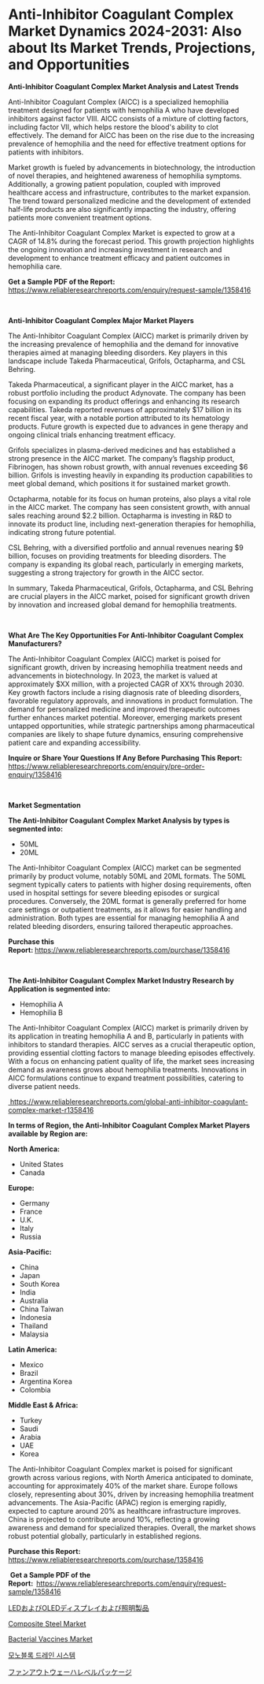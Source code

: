 <p><h1>Anti-Inhibitor Coagulant Complex Market Dynamics 2024-2031: Also about Its Market Trends, Projections, and Opportunities</h1></p><p><strong>Anti-Inhibitor Coagulant Complex Market Analysis and Latest Trends</strong></p>
<p><p>Anti-Inhibitor Coagulant Complex (AICC) is a specialized hemophilia treatment designed for patients with hemophilia A who have developed inhibitors against factor VIII. AICC consists of a mixture of clotting factors, including factor VII, which helps restore the blood's ability to clot effectively. The demand for AICC has been on the rise due to the increasing prevalence of hemophilia and the need for effective treatment options for patients with inhibitors. </p><p>Market growth is fueled by advancements in biotechnology, the introduction of novel therapies, and heightened awareness of hemophilia symptoms. Additionally, a growing patient population, coupled with improved healthcare access and infrastructure, contributes to the market expansion. The trend toward personalized medicine and the development of extended half-life products are also significantly impacting the industry, offering patients more convenient treatment options.</p><p>The Anti-Inhibitor Coagulant Complex Market is expected to grow at a CAGR of 14.8% during the forecast period. This growth projection highlights the ongoing innovation and increasing investment in research and development to enhance treatment efficacy and patient outcomes in hemophilia care.</p></p>
<p><strong>Get a Sample PDF of the Report:&nbsp;</strong> <a href="https://www.reliableresearchreports.com/enquiry/request-sample/1358416">https://www.reliableresearchreports.com/enquiry/request-sample/1358416</a></p>
<p>&nbsp;</p>
<p><strong>Anti-Inhibitor Coagulant Complex Major Market Players</strong></p>
<p><p>The Anti-Inhibitor Coagulant Complex (AICC) market is primarily driven by the increasing prevalence of hemophilia and the demand for innovative therapies aimed at managing bleeding disorders. Key players in this landscape include Takeda Pharmaceutical, Grifols, Octapharma, and CSL Behring. </p><p>Takeda Pharmaceutical, a significant player in the AICC market, has a robust portfolio including the product Adynovate. The company has been focusing on expanding its product offerings and enhancing its research capabilities. Takeda reported revenues of approximately $17 billion in its recent fiscal year, with a notable portion attributed to its hematology products. Future growth is expected due to advances in gene therapy and ongoing clinical trials enhancing treatment efficacy.</p><p>Grifols specializes in plasma-derived medicines and has established a strong presence in the AICC market. The company’s flagship product, Fibrinogen, has shown robust growth, with annual revenues exceeding $6 billion. Grifols is investing heavily in expanding its production capabilities to meet global demand, which positions it for sustained market growth.</p><p>Octapharma, notable for its focus on human proteins, also plays a vital role in the AICC market. The company has seen consistent growth, with annual sales reaching around $2.2 billion. Octapharma is investing in R&D to innovate its product line, including next-generation therapies for hemophilia, indicating strong future potential.</p><p>CSL Behring, with a diversified portfolio and annual revenues nearing $9 billion, focuses on providing treatments for bleeding disorders. The company is expanding its global reach, particularly in emerging markets, suggesting a strong trajectory for growth in the AICC sector.</p><p>In summary, Takeda Pharmaceutical, Grifols, Octapharma, and CSL Behring are crucial players in the AICC market, poised for significant growth driven by innovation and increased global demand for hemophilia treatments.</p></p>
<p>&nbsp;</p>
<p><strong>What Are The Key Opportunities For Anti-Inhibitor Coagulant Complex Manufacturers?</strong></p>
<p><p>The Anti-Inhibitor Coagulant Complex (AICC) market is poised for significant growth, driven by increasing hemophilia treatment needs and advancements in biotechnology. In 2023, the market is valued at approximately $XX million, with a projected CAGR of XX% through 2030. Key growth factors include a rising diagnosis rate of bleeding disorders, favorable regulatory approvals, and innovations in product formulation. The demand for personalized medicine and improved therapeutic outcomes further enhances market potential. Moreover, emerging markets present untapped opportunities, while strategic partnerships among pharmaceutical companies are likely to shape future dynamics, ensuring comprehensive patient care and expanding accessibility.</p></p>
<p><strong>Inquire or Share Your Questions If Any Before Purchasing This Report:</strong> <a href="https://www.reliableresearchreports.com/enquiry/pre-order-enquiry/1358416">https://www.reliableresearchreports.com/enquiry/pre-order-enquiry/1358416</a></p>
<p>&nbsp;</p>
<p><strong>Market Segmentation</strong></p>
<p><strong>The Anti-Inhibitor Coagulant Complex Market Analysis by types is segmented into:</strong></p>
<p><ul><li>50ML</li><li>20ML</li></ul></p>
<p><p>The Anti-Inhibitor Coagulant Complex (AICC) market can be segmented primarily by product volume, notably 50ML and 20ML formats. The 50ML segment typically caters to patients with higher dosing requirements, often used in hospital settings for severe bleeding episodes or surgical procedures. Conversely, the 20ML format is generally preferred for home care settings or outpatient treatments, as it allows for easier handling and administration. Both types are essential for managing hemophilia A and related bleeding disorders, ensuring tailored therapeutic approaches.</p></p>
<p><strong>Purchase this Report:&nbsp;</strong><a href="https://www.reliableresearchreports.com/purchase/1358416">https://www.reliableresearchreports.com/purchase/1358416</a></p>
<p>&nbsp;</p>
<p><strong>The Anti-Inhibitor Coagulant Complex Market Industry Research by Application is segmented into:</strong></p>
<p><ul><li>Hemophilia A</li><li>Hemophilia B</li></ul></p>
<p><p>The Anti-Inhibitor Coagulant Complex (AICC) market is primarily driven by its application in treating hemophilia A and B, particularly in patients with inhibitors to standard therapies. AICC serves as a crucial therapeutic option, providing essential clotting factors to manage bleeding episodes effectively. With a focus on enhancing patient quality of life, the market sees increasing demand as awareness grows about hemophilia treatments. Innovations in AICC formulations continue to expand treatment possibilities, catering to diverse patient needs.</p></p>
<p><a href="https://www.reliableresearchreports.com/global-anti-inhibitor-coagulant-complex-market-r1358416">&nbsp;https://www.reliableresearchreports.com/global-anti-inhibitor-coagulant-complex-market-r1358416</a></p>
<p><strong>In terms of Region, the Anti-Inhibitor Coagulant Complex Market Players available by Region are:</strong></p>
<p>
    <p> <strong> North America: </strong>
        <ul>
            <li>United States</li>
            <li>Canada</li>
        </ul>
        </p> 
    <p> <strong> Europe: </strong>
        <ul>
            <li>Germany</li>
            <li>France</li>
            <li>U.K.</li>
            <li>Italy</li>
            <li>Russia</li>
        </ul>
        </p> 
    <p> <strong> Asia-Pacific: </strong>
        <ul>
            <li>China</li>
            <li>Japan</li>
            <li>South Korea</li>
            <li>India</li>
            <li>Australia</li>
            <li>China Taiwan</li>
            <li>Indonesia</li>
            <li>Thailand</li>
            <li>Malaysia</li>
        </ul>
        </p> 
    <p> <strong> Latin America: </strong>
        <ul>
            <li>Mexico</li>
            <li>Brazil</li>
            <li>Argentina Korea</li>
            <li>Colombia</li>
        </ul>
        </p> 
    <p> <strong> Middle East & Africa: </strong>
        <ul>
            <li>Turkey</li>
            <li>Saudi</li>
            <li>Arabia</li>
            <li>UAE</li>
            <li>Korea</li>
        </ul>
    </p>
    </p>
<p><p>The Anti-Inhibitor Coagulant Complex market is poised for significant growth across various regions, with North America anticipated to dominate, accounting for approximately 40% of the market share. Europe follows closely, representing about 30%, driven by increasing hemophilia treatment advancements. The Asia-Pacific (APAC) region is emerging rapidly, expected to capture around 20% as healthcare infrastructure improves. China is projected to contribute around 10%, reflecting a growing awareness and demand for specialized therapies. Overall, the market shows robust potential globally, particularly in established regions.</p></p>
<p><strong>Purchase this Report: </strong><a href="https://www.reliableresearchreports.com/purchase/1358416">https://www.reliableresearchreports.com/purchase/1358416</a></p>
<p>&nbsp;<strong>Get a Sample PDF of the Report:&nbsp;&nbsp;</strong><a href="https://www.reliableresearchreports.com/enquiry/request-sample/1358416">https://www.reliableresearchreports.com/enquiry/request-sample/1358416</a></p>
<p><strong></strong></p>
<p><p><a href="https://medium.com/@hornbakerbarbara/led-oled-displays-and-lighting-product-feaffd5f18e8">LEDおよびOLEDディスプレイおよび照明製品</a></p><p><a href="https://issuu.com/reportprime-2/docs/composite-steel-market-size-2030.pp_8825caa53b9e5e">Composite Steel Market</a></p><p><a href="https://www.linkedin.com/pulse/global-bacterial-vaccines-market-sector-types-applications-player-n0muf?trackingId=apEGl69sT16Yt0ZC8PT2tw%3D%3D">Bacterial Vaccines Market</a></p><p><a href="https://medium.com/@dorrishyatt1/%EC%84%B8%EA%B3%84-monoblock-drain-system-market-%EC%9D%80-2024%EC%97%90%EC%84%9C-2031%EB%A1%9C-%EC%97%B0%ED%8F%89%EA%B7%A0-%EC%A6%9D%EA%B0%80%EC%9C%A8%EC%9D%84-%EB%B3%B4%EC%9D%BC-%EA%B2%83%EC%9C%BC%EB%A1%9C-%EC%98%88%EC%83%81%EB%90%A9%EB%8B%88%EB%8B%A4-67008d9f7463">모노블록 드레인 시스템</a></p><p><a href="https://medium.com/@hornbakerbarbara/fan-out-wafer-level-packaging-market-%E3%81%AF-%E3%82%B3%E3%82%B9%E3%83%88%E7%AE%A1%E7%90%86%E3%81%A8%E5%8A%B9%E7%8E%87%E5%90%91%E4%B8%8A%E3%82%92%E5%84%AA%E5%85%88%E3%81%97%E3%81%BE%E3%81%99-%E3%81%95%E3%82%89%E3%81%AB-%E5%A0%B1%E5%91%8A%E6%9B%B8%E3%81%AF%E5%B8%82%E5%A0%B4%E3%81%AE%E9%9C%80%E8%A6%81%E9%9D%A2%E3%81%A8%E4%BE%9B%E7%B5%A6%E9%9D%A2%E3%81%AE%E4%B8%A1%E6%96%B9%E3%82%92%E3%82%AB%E3%83%90%E3%83%BC%E3%81%97%E3%81%A6%E3%81%84%E3%81%BE%E3%81%99-fan-out-945f466a39d7">ファンアウトウェーハレベルパッケージ</a></p></p>